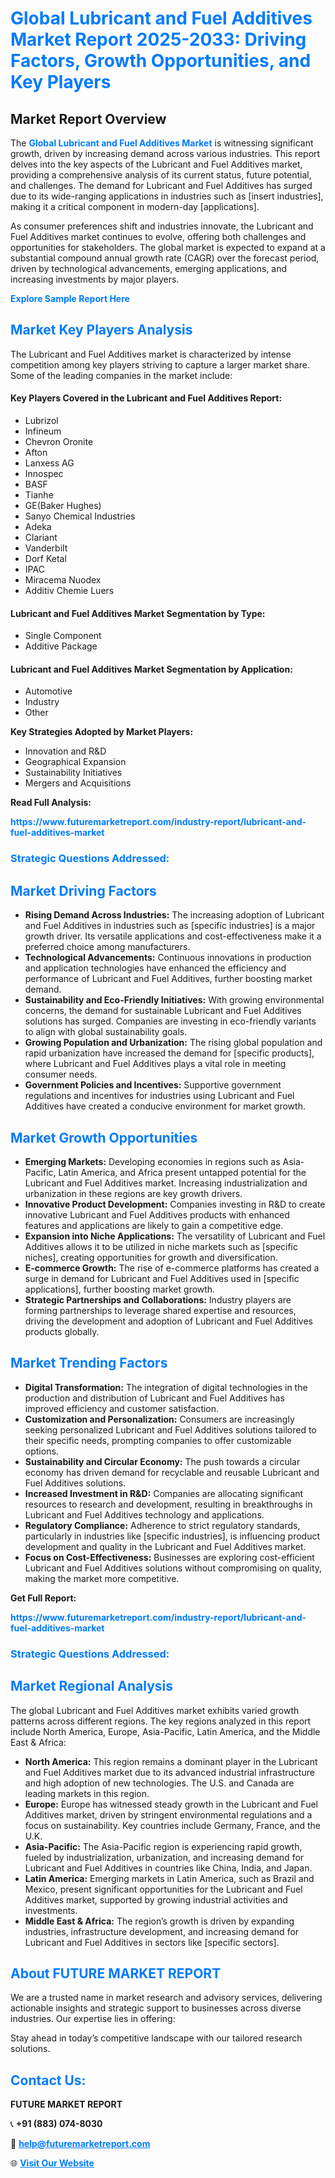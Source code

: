 <h1 style="color: #007BFF;">Global Lubricant and Fuel Additives Market Report 2025-2033: Driving Factors, Growth Opportunities, and Key Players</h1>

<section id="overview">
<h2>Market Report Overview</h2>
<p>The <a href="https://www.futuremarketreport.com/industry-report/lubricant-and-fuel-additives-market" style="color: #007BFF; text-decoration: none;"><strong>Global Lubricant and Fuel Additives Market</strong></a> is witnessing significant growth, driven by increasing demand across various industries. This report delves into the key aspects of the Lubricant and Fuel Additives market, providing a comprehensive analysis of its current status, future potential, and challenges. The demand for Lubricant and Fuel Additives has surged due to its wide-ranging applications in industries such as [insert industries], making it a critical component in modern-day [applications].</p>
<p>As consumer preferences shift and industries innovate, the Lubricant and Fuel Additives market continues to evolve, offering both challenges and opportunities for stakeholders. The global market is expected to expand at a substantial compound annual growth rate (CAGR) over the forecast period, driven by technological advancements, emerging applications, and increasing investments by major players.</p>
</section>

<section id="overview">
<p><a href="https://www.futuremarketreport.com/request-sample/reportId=27234" style="color: #007BFF; text-decoration: none;"><strong>Explore Sample Report Here</strong></a></p>
</section>

<section id="key-players">
<h2 style="color: #007BFF;">Market Key Players Analysis</h2>
<p>The Lubricant and Fuel Additives market is characterized by intense competition among key players striving to capture a larger market share. Some of the leading companies in the market include:</p>
<h4>Key Players Covered in the Lubricant and Fuel Additives Report:</h4>
<ul><li>Lubrizol</li><li>Infineum</li><li>Chevron Oronite</li><li>Afton</li><li>Lanxess AG</li><li>Innospec</li><li>BASF</li><li>Tianhe</li><li>GE(Baker Hughes)</li><li>Sanyo Chemical Industries</li><li>Adeka</li><li>Clariant</li><li>Vanderbilt</li><li>Dorf Ketal</li><li>IPAC</li><li>Miracema Nuodex</li><li>Additiv Chemie Luers</li></ul>
<h4>Lubricant and Fuel Additives Market Segmentation by Type:</h4>
<ul><li>Single Component</li><li>Additive Package</li></ul>

<h4>Lubricant and Fuel Additives Market Segmentation by Application:</h4>
<ul><li>Automotive</li><li>Industry</li><li>Other</li></ul>
<p><strong>Key Strategies Adopted by Market Players:</strong></p>
<ul>
<li>Innovation and R&D</li>
<li>Geographical Expansion</li>
<li>Sustainability Initiatives</li>
<li>Mergers and Acquisitions</li>
</ul>
</section>

<section>
<p><strong>Read Full Analysis: </strong></p><a href="https://www.futuremarketreport.com/industry-report/lubricant-and-fuel-additives-market" style="color: #007BFF; text-decoration: none;"><strong>https://www.futuremarketreport.com/industry-report/lubricant-and-fuel-additives-market</strong></a>
<h3 style="color: #007BFF;">Strategic Questions Addressed:</h3>
</section>

<section id="driving-factors">
<h2 style="color: #007BFF;">Market Driving Factors</h2>
<ul>
<li><strong>Rising Demand Across Industries:</strong> The increasing adoption of Lubricant and Fuel Additives in industries such as [specific industries] is a major growth driver. Its versatile applications and cost-effectiveness make it a preferred choice among manufacturers.</li>
<li><strong>Technological Advancements:</strong> Continuous innovations in production and application technologies have enhanced the efficiency and performance of Lubricant and Fuel Additives, further boosting market demand.</li>
<li><strong>Sustainability and Eco-Friendly Initiatives:</strong> With growing environmental concerns, the demand for sustainable Lubricant and Fuel Additives solutions has surged. Companies are investing in eco-friendly variants to align with global sustainability goals.</li>
<li><strong>Growing Population and Urbanization:</strong> The rising global population and rapid urbanization have increased the demand for [specific products], where Lubricant and Fuel Additives plays a vital role in meeting consumer needs.</li>
<li><strong>Government Policies and Incentives:</strong> Supportive government regulations and incentives for industries using Lubricant and Fuel Additives have created a conducive environment for market growth.</li>
</ul>
</section>

<section id="growth-opportunities">
<h2 style="color: #007BFF;">Market Growth Opportunities</h2>
<ul>
<li><strong>Emerging Markets:</strong> Developing economies in regions such as Asia-Pacific, Latin America, and Africa present untapped potential for the Lubricant and Fuel Additives market. Increasing industrialization and urbanization in these regions are key growth drivers.</li>
<li><strong>Innovative Product Development:</strong> Companies investing in R&D to create innovative Lubricant and Fuel Additives products with enhanced features and applications are likely to gain a competitive edge.</li>
<li><strong>Expansion into Niche Applications:</strong> The versatility of Lubricant and Fuel Additives allows it to be utilized in niche markets such as [specific niches], creating opportunities for growth and diversification.</li>
<li><strong>E-commerce Growth:</strong> The rise of e-commerce platforms has created a surge in demand for Lubricant and Fuel Additives used in [specific applications], further boosting market growth.</li>
<li><strong>Strategic Partnerships and Collaborations:</strong> Industry players are forming partnerships to leverage shared expertise and resources, driving the development and adoption of Lubricant and Fuel Additives products globally.</li>
</ul>
</section>

<section id="trending-factors">
<h2 style="color: #007BFF;">Market Trending Factors</h2>
<ul>
<li><strong>Digital Transformation:</strong> The integration of digital technologies in the production and distribution of Lubricant and Fuel Additives has improved efficiency and customer satisfaction.</li>
<li><strong>Customization and Personalization:</strong> Consumers are increasingly seeking personalized Lubricant and Fuel Additives solutions tailored to their specific needs, prompting companies to offer customizable options.</li>
<li><strong>Sustainability and Circular Economy:</strong> The push towards a circular economy has driven demand for recyclable and reusable Lubricant and Fuel Additives solutions.</li>
<li><strong>Increased Investment in R&D:</strong> Companies are allocating significant resources to research and development, resulting in breakthroughs in Lubricant and Fuel Additives technology and applications.</li>
<li><strong>Regulatory Compliance:</strong> Adherence to strict regulatory standards, particularly in industries like [specific industries], is influencing product development and quality in the Lubricant and Fuel Additives market.</li>
<li><strong>Focus on Cost-Effectiveness:</strong> Businesses are exploring cost-efficient Lubricant and Fuel Additives solutions without compromising on quality, making the market more competitive.</li>
</ul>
</section>

<section>
<p><strong>Get Full Report: </strong></p><a href="https://www.futuremarketreport.com/industry-report/lubricant-and-fuel-additives-market" style="color: #007BFF; text-decoration: none;"><strong>https://www.futuremarketreport.com/industry-report/lubricant-and-fuel-additives-market</strong></a>
<h3 style="color: #007BFF;">Strategic Questions Addressed:</h3>
</section>


<section id="regional-analysis">
<h2 style="color: #007BFF;">Market Regional Analysis</h2>
<p>The global Lubricant and Fuel Additives market exhibits varied growth patterns across different regions. The key regions analyzed in this report include North America, Europe, Asia-Pacific, Latin America, and the Middle East & Africa:</p>
<ul>
<li><strong>North America:</strong> This region remains a dominant player in the Lubricant and Fuel Additives market due to its advanced industrial infrastructure and high adoption of new technologies. The U.S. and Canada are leading markets in this region.</li>
<li><strong>Europe:</strong> Europe has witnessed steady growth in the Lubricant and Fuel Additives market, driven by stringent environmental regulations and a focus on sustainability. Key countries include Germany, France, and the U.K.</li>
<li><strong>Asia-Pacific:</strong> The Asia-Pacific region is experiencing rapid growth, fueled by industrialization, urbanization, and increasing demand for Lubricant and Fuel Additives in countries like China, India, and Japan.</li>
<li><strong>Latin America:</strong> Emerging markets in Latin America, such as Brazil and Mexico, present significant opportunities for the Lubricant and Fuel Additives market, supported by growing industrial activities and investments.</li>
<li><strong>Middle East & Africa:</strong> The region’s growth is driven by expanding industries, infrastructure development, and increasing demand for Lubricant and Fuel Additives in sectors like [specific sectors].</li>
</ul>
</section>

<footer>
<h2 style="color: #007BFF;">About FUTURE MARKET REPORT</h2>
<p>We are a trusted name in market research and advisory services, delivering actionable insights and strategic support to businesses across diverse industries. Our expertise lies in offering:</p>

<p>Stay ahead in today’s competitive landscape with our tailored research solutions.</p>

<h2 style="color: #007BFF;">Contact Us:</h2>
<p><strong>FUTURE MARKET REPORT</strong></p>
<p>📞 <strong>+91 (883) 074-8030</strong></p>
<p>📧 <strong><a href="mailto:help@futuremarketreport.com" style="color: #007BFF;">help@futuremarketreport.com</a></strong></p>
<p>🌐 <strong><a href="https://www.futuremarketreport.com/" style="color: #007BFF;">Visit Our Website</a></strong></p>
</footer>